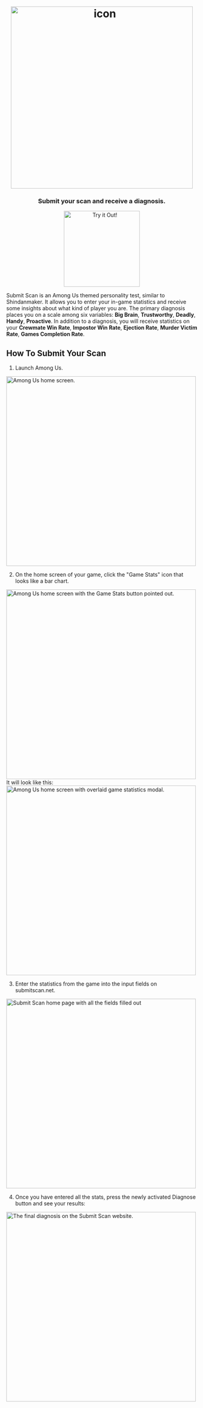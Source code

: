 <h1 align="center">
  <img align="center" src="https://i.imgur.com/oaqpgWu.png" width="480" alt="icon">
<br>
  <h3 align="center">Submit your scan and receive a diagnosis.</h3>
  <p align="center">
    <a href="https://ygev.github.io/semaphore">
      <img src="https://i.imgur.com/U1hVaXY.png" width="200" alt="Try it Out!">
    </a>
  </p>
</h1>
  
Submit Scan is an Among Us themed personality test, similar to Shindanmaker. It allows you to enter your in-game statistics and receive some insights about what kind of player you are. The primary diagnosis places you on a scale among six variables: **Big Brain**, **Trustworthy**, **Deadly**, **Handy**, **Proactive**. In addition to a diagnosis, you will receive statistics on your **Crewmate Win Rate**, **Impostor Win Rate**, **Ejection Rate**, **Murder Victim Rate**, **Games Completion Rate**.

## How To Submit Your Scan

1. Launch Among Us.
<img src="https://i.imgur.com/vhdbMRx.png" width="500" alt="Among Us home screen.">

2. On the home screen of your game, click the "Game Stats" icon that looks like a bar chart.
<img src="https://i.imgur.com/xOs9lgI.png" width="500" alt="Among Us home screen with the Game Stats button pointed out.">
It will look like this:
<img src="https://i.imgur.com/dhogrpa.png" width="500" alt="Among Us home screen with overlaid game statistics modal.">

3. Enter the statistics from the game into the input fields on submitscan.net.
<img src="https://i.imgur.com/R9F9qPU.png" width="500" alt="Submit Scan home page with all the fields filled out">

4. Once you have entered all the stats, press the newly activated Diagnose button and see your results:
<img src="https://i.imgur.com/qrNvG3m.png" width="500" alt="The final diagnosis on the Submit Scan website.">
